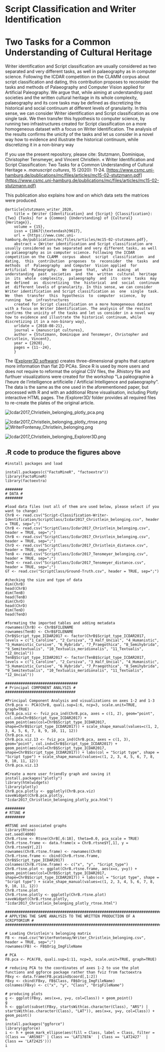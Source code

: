 # Script Classification and Writer Identification
# Two Tasks for a Common Understanding of Cultural Heritage

Writer identification and Script classification are usually considered as two separated and very different tasks, as well in palaeography as in computer science. Following the ICDAR competition on the CLAMM  corpus  about  script  classification  and  dating,  this  contribution  proposes  to  reconsider  the  tasks  and  methods  of  Palaeography  and Computer  Vision applied  for  Artificial  Paleography.  We  argue  that,  while  aiming  at  understanding  past  societies  and  the  written  cultural  heritage  in  its  whole  complexity,  palaeography  and  its  core  tasks  may  be  defined  as  discretizing  the  historical  and  social  continuum  at  different levels of granularity. In this sense, we can consider Writer identification and Script classification as  one  single  task.  We  then  transfer  this  hypothesis  to  computer  science,  by  running  two  infrastructures created for Script classification on a more homogeneous dataset with a focus on Writer Identification. The analysis of the results confirms the unicity of the tasks and let us consider in a novel way how to evidence and illustrate the historical continuum, while discretizing it in a non-binary way

If you use the present repository, please cite:
Stutzmann, Dominique, Christopher Tensmeyer, and Vincent Christlein. « Writer Identification and Script Classification: Two Tasks for a Common Understanding of Cultural Heritage ». *manuscript cultures*, 15 (2020): 11-24. 
[https://www.csmc.uni-hamburg.de/publications/mc/files/articles/mc15-02-stutzmann.pdf](https://www.csmc.uni-hamburg.de/publications/mc/files/articles/mc15-02-stutzmann.pdf)

This publication also explains how and on which data sets the matrices were produced. 

```
@article{stutzmann_writer_2020,
	title = {Writer {Identification} and {Script} {Classification}: {Two} {Tasks} for a {Common} {Understanding} of {Cultural} {Heritage}},
	volume = {15},
	issn = {1867{\textendash}9617},
	url = {https://www.csmc.uni-hamburg.de/publications/mc/files/articles/mc15-02-stutzmann.pdf},
	abstract = {Writer identification and Script classification are usually considered as two separated and very different tasks, as well in palaeography as in computer science. Following the ICDAR competition on the CLAMM  corpus  about  script  classification  and  dating,  this  contribution  proposes  to  reconsider  the  tasks  and  methods  of  Palaeography  and Computer  Vision applied  for  Artificial  Paleography.  We  argue  that,  while  aiming  at  understanding  past  societies  and  the  written  cultural  heritage  in  its  whole  complexity,  palaeography  and  its  core  tasks  may  be  defined  as  discretizing  the  historical  and  social  continuum  at  different levels of granularity. In this sense, we can consider Writer identification and Script classification as  one  single  task.  We  then  transfer  this  hypothesis  to  computer  science,  by  running  two  infrastructures 
	created for Script classification on a more homogeneous dataset with a focus on Writer Identification. The analysis of the results confirms the unicity of the tasks and let us consider in a novel way how to evidence and illustrate the historical continuum, while discretizing it in a non-binary way},
	urldate = {2018-08-21},
	journal = {manuscript cultures},
	author = {Stutzmann, Dominique and Tensmeyer, Christopher and Christlein, Vincent},
	year = {2020},
	pages = {11--24},
	}

```

The ([Explorer3D software](https://www.univ-orleans.fr/lifo/software/Explorer3D/)) creates three-dimensional graphs that capture more information than flat 2D PCAs. 
Since R is used by more users and does not require to reformat the original CSV files, the .Rhistory file and furthuer visualizations were created for the workshop "La paléographie à l’heure de l’intelligence artificielle / Artificial Intelligence and palaeography". The data is the same as the one used in the aforementioned paper, but processed with R and with an additional Rtsne visualisation, including Plotly interactive HTML pages.
The /Explorer3D/ folder provides all required files to re-create the plates of the original article.


![Icdar2017_Christlein_belonging_plotly_pca.png](Icdar2017_Christlein_belonging_plotly_pca.png "PCA on Christlein's belonging matrix (R and plotly screenshot)")

![Icdar2017_Christlein_belonging_plotly_rtnse.png](Icdar2017_Christlein_belonging_plotly_rtnse.png "Christlein's belonging matrix, visualized with RTSNE and interactive HTML plotly page (screenshot)")
![WriterFontenay_Christlein_belonging.png](WriterFontenay_Christlein_belonging.png "Applying the trained models to a homogeneous production and performing Writer identification")

![Icdar2017_Christlein_belonging_Explorer3D.png](Icdar2017_Christlein_belonging_Explorer3D.png "PCA on Christlein's belonging matrix seen (here in 2D) with Explorer3D")

## .R code to produce the figures above

```
#install packages and load

install.packages(c("FactoMineR", "factoextra")) 
library(FactoMineR)
library(factoextra)

########
# DATA #
########

#load data files (not all of them are used below, please select if you want to change)
ChrB <- read.csv("Script-Classification-Writer-Identification/ScriptClass/Icdar2017_Christlein_belonging.csv", header = TRUE, sep=";") 
ChrB <- read.csv("ScriptClass/Icdar2017_Christlein_belonging.csv", header = TRUE, sep=";")
ChrB <- read.csv("ScriptClass/Icdar2017_Christlein_belonging.csv", header = TRUE, sep=";")
ChrD <- read.csv("ScriptClass/Icdar2017_Christlein_distance.csv", header = TRUE, sep=";")
TenB <- read.csv("ScriptClass/Icdar2017_Tensmeyer_belonging.csv", header = TRUE, sep=";")
TenD <- read.csv("ScriptClass/Icdar2017_Tensmeyer_distance.csv", header = TRUE, sep=";")
GT <- read.csv("ScriptClass/Ground-Truth.csv", header = TRUE, sep=";")

#checking the size and type of data
dim(ChrB)
head(ChrB)
dim(TenB)
head(TenB)
dim(ChrD)
head(ChrD)
dim(TenD)
head(TenD)

#formating the imported tables and adding metadata
rownames(ChrB) <- ChrB$FILENAME
rownames(TenB) <- ChrB$FILENAME
ChrB$Script_type_ICDAR2017 <- factor(ChrB$Script_type_ICDAR2017, levels = c("1_Caroline", "2_Cursiva", "3_Half_Uncial", "4_Humanistic", "5_Humanistic_Cursive", "6_Hybrida", "7_Praegothica", "8_Semihybrida", "9_Semitextualis", "10_Textualis_meridionalis", "11_Textualis", "12_Uncial"))
TenB$Script_type_ICDAR2017 <- factor(TenB$Script_type_ICDAR2017, levels = c("1_Caroline", "2_Cursiva", "3_Half_Uncial", "4_Humanistic", "5_Humanistic_Cursive", "6_Hybrida", "7_Praegothica", "8_Semihybrida", "9_Semitextualis", "10_Textualis_meridionalis", "11_Textualis", "12_Uncial"))

#################################
# Principal COMPONENT ANALYSIS #
################################

#Principal Component Analysis and visualizations on axes 1-2 and 1-3
ChrB.pca <- PCA(ChrB, quali.sup=1:6, ncp=3, scale.unit=TRUE, graph=TRUE)
ChrB.pca.viz <- fviz_pca_ind(ChrB.pca, axes = c(1, 2), geom="point", col.ind=ChrB$Script_type_ICDAR2017) + geom_point(aes(col=ChrB$Script_type_ICDAR2017, shape=ChrB$Script_type_ICDAR2017)) + scale_shape_manual(values=c(1, 2, 3, 4, 5, 6, 7, 8, 9, 10, 11, 12))
ChrB.pca.viz 
ChrB.pca.viz.13 <- fviz_pca_ind(ChrB.pca, axes = c(1, 3), geom="point", col.ind=ChrB$Script_type_ICDAR2017) + geom_point(aes(col=ChrB$Script_type_ICDAR2017, shape=ChrB$Script_type_ICDAR2017)) + labs(col = "Script type", shape = "Script type") + scale_shape_manual(values=c(1, 2, 3, 4, 5, 6, 7, 8, 9, 10, 11, 12))
ChrB.pca.viz.13

#Create a more user friendly graph and saving it
install.packages("plotly")
library(htmlwidgets)
library(plotly)
ChrB.pca.plotly <- ggplotly(ChrB.pca.viz)
saveWidget(ChrB.pca.plotly, "Icdar2017_Christlein_belonging_plotly_pca.html")

#########
# RTSNE #
#########

#RTSNE and associated graphs
library(Rtsne)
set.seed(4000)
ChrB.rtsne <- Rtsne(ChrB[,6:18], theta=0.0, pca_scale = TRUE)
ChrB.rtsne.frame <- data.frame(x = ChrB.rtsne$Y[,1], y = ChrB.rtsne$Y[,2])
rownames(ChrB.rtsne.frame) <- rownames(ChrB)
ChrB.rtsne.frame <- cbind(ChrB.rtsne.frame, ChrB$Script_type_ICDAR2017)
colnames(ChrB.rtsne.frame) <- c("x", "y", "Script_type")
ChrB.rtsne.plot <- ggplot(ChrB.rtsne.frame, aes(x=x, y=y)) + geom_point(aes(col=ChrB$Script_type_ICDAR2017, shape=ChrB$Script_type_ICDAR2017)) + labs(col = "Script type", shape = "Script type") + scale_shape_manual(values=c(1, 2, 3, 4, 5, 6, 7, 8, 9, 10, 11, 12))
ChrB.rtsne.plot 
ChrB.rtsne.plotly <- ggplotly(ChrB.rtsne.plot)
saveWidget(ChrB.rtsne.plotly, "Icdar2017_Christlein_belonging_plotly_rtnse.html")

#########################################################################
# APPLYING THE SAME ANALYSIS TO THE WRITTEN PRODUCTION OF A SCRIPTORIUM #
#########################################################################

# Loading Christlein's belonging matrix
FB <- read.csv("WriterFontenay/Writer_Christlein_belonging.csv", header = TRUE, sep=";")
rownames(FB) <- FB$Orig_ImgFileName

# PCA
FB.pca <- PCA(FB, quali.sup=1:11, ncp=3, scale.unit=TRUE, graph=TRUE)

# reducing PCA to the coordinates of axes 1-2 to use the plot functions and ggforce package rather than fviz from factoextra
FBxy <- data.frame(FB.pca$ind$coord[,1:2])
FBxy <- cbind(FBxy, FB$Class, FB$Orig_ImgFileName)
colnames(FBxy) <- c("x", "y", "Class", "OrigFileName")

# producing plots
g <- ggplot(FBxy, aes(x=x, y=y, col=Class)) + geom_point()
g
h <- ggplot(subset(FBxy, startsWith(as.character(Class), "ARS") | startsWith(as.character(Class), "LAT")), aes(x=x, y=y, col=Class)) + geom_point()
h
install.packages("ggforce")
library(ggforce)
i <- h + geom_mark_ellipse(aes(fill = Class, label = Class, filter = (Class == 'ARS987' | Class == 'LAT1787A'  | Class == 'LAT2427'  | Class == 'LAT2425')))
i

```
